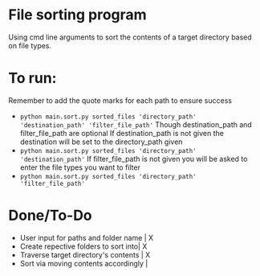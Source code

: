 # File sorting program

Using cmd line arguments to sort the contents of a target directory based on file types.


# To run:
 Remember to add the quote marks for each path to ensure success
- `python main.sort.py sorted_files 'directory_path' 'destination_path' 'filter_file_path'`
 Though destination_path and filter_file_path are optional
 If destination_path is not given the destination will be set to the directory_path given
- `python main.sort.py sorted_files 'directory_path' 'destination_path'`
 If filter_file_path is not given you will be asked to enter the file types you want to filter
- `python main.sort.py sorted_files 'directory_path' 'filter_file_path'`

# Done/To-Do
- User input for paths and folder name | X
- Create repective folders to sort into| X
- Traverse target directory's contents | X
- Sort via moving contents accordingly |
